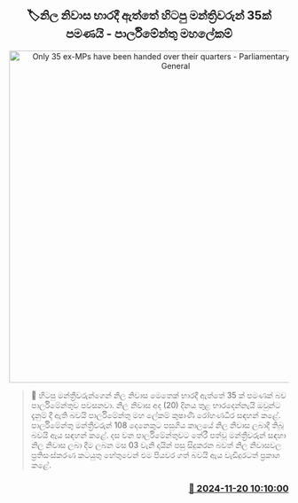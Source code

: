 <p align='center'><b><h2 align='center' title='Only 35 ex-MPs have been handed over their quarters - Parliamentary Secretary General'>🏷නිල නිවාස භාරදී ඇත්තේ හිටපු මන්ත්‍රිවරුන් 35ක් පමණයි - පාර්ලිමේන්තු මහලේකම්</h2></b></p>
<p align='center'><img src='https://helakuru.sgp1.cdn.digitaloceanspaces.com/esana/images/lib/madiwela-house.jpg' width='600' alt='Only 35 ex-MPs have been handed over their quarters - Parliamentary Secretary General'></p>

>📝 හිටපු මන්ත්‍රීවරුන්ගෙන් නිල නිවාස මෙතෙක් භාරදී ඇත්තේ 35 ක් පමණක් බව පාර්ලිමේන්තුව පවසනවා.
නිල නිවාස අද (20) දිනය තුළ භාරදෙන්නැයි ඔවුන්ට දැනුම් දී ඇති බවයි පාර්ලිමේන්තු මහ ලේකම් කුෂාණි රෝහණධීර සඳහන් කළේ.
පාර්ලිමේන්තු මන්ත්‍රීවරුන් 108 දෙනෙකුට පසුගිය කාලයේ නිල නිවාස ලබාදී තිබූ බවයි ඇය සඳහන් කළේ.
දස වන පාර්ලිමේන්තුවට තේරී පත්වූ මන්ත්‍රීවරුන් සඳහා නිල නිවාස ලබා දීම ලබන මස 03 වැනි දායින් පසු සිදුකරන බවත් නිල නිවාසවල ප්‍රතිසංස්කරණ කටයුතු හේතුවෙන් එම පියවර ගත් බවයි ඇය වැඩිදුරටත් ප්‍රකාශ කළේ.


<h3 align='right'><a href='https://www.helakuru.lk/esana/p/105264/'>📅 2024-11-20 10:10:00</a></h3>
